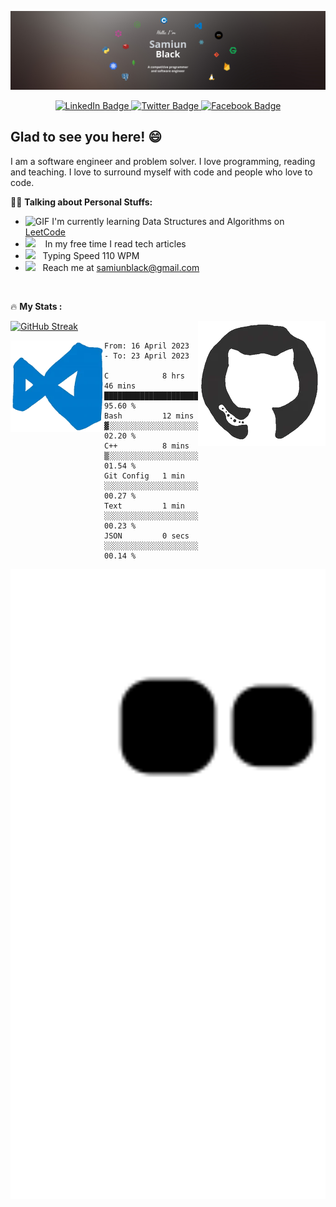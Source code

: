    ![intro](https://github.com/samiunblack/samiunblack/blob/main/intro.jpg)
  <div align="center">
   <a href="#" >
        <img src="https://img.shields.io/badge/LinkedIn-0077B5?style=for-the-badge&logo=linkedin&logoColor=white" alt="LinkedIn Badge"/>
    </a>
    <a href="#">
        <img src="https://img.shields.io/badge/Twitter-1DA1F2?style=for-the-badge&logo=twitter&logoColor=white" alt="Twitter Badge"/>
    </a>
    <a href="https://www.facebook.com/samiun.black.01">
        <img src="https://img.shields.io/badge/Facebook-1877F2?style=for-the-badge&logo=facebook&logoColor=white" alt="Facebook Badge"/>
    </a>
   
</div>


## Glad to see you here! 😄


I am a software engineer and problem solver. I love programming, reading and teaching. I love to surround myself with code and people who love to code.

👨‍💻 **Talking about Personal Stuffs:**

- <img alt="GIF" src="https://github.com/SP-XD/SP-XD/blob/main/images/Developer.gif" width="25" /> I'm currently learning Data Structures and Algorithms on [LeetCode](https://leetcode.com/samiunblack/)
- <img src="https://github.com/SP-XD/SP-XD/blob/main/images/lightning.gif?raw=true" width="12" />&nbsp;&nbsp;&nbsp; In my free time I read tech articles
- <img src="https://github.com/SP-XD/SP-XD/blob/main/images/hyperkitty.gif?raw=true" width="20" />&nbsp;&nbsp; Typing Speed 110 WPM
- <img src="https://github.com/SP-XD/SP-XD/blob/main/images/letterbox.gif?raw=true" width="25" /> &nbsp; Reach me at samiunblack@gmail.com

<br>

🔥 **My Stats :**

[![GitHub Streak](http://github-readme-streak-stats.herokuapp.com?user=samiunblack&theme=github-dark)](https://git.io/streak-stats) <img  align="right" src="https://github.com/samiunblack/samiunblack/blob/main/git.webp"> 

<img align="left" src="https://github.com/samiunblack/samiunblack/blob/main/vscode.webp" width="150">
<!--START_SECTION:waka-->

```text
From: 16 April 2023 - To: 23 April 2023

C            8 hrs 46 mins   ████████████████████████░   95.60 %
Bash         12 mins         ▓░░░░░░░░░░░░░░░░░░░░░░░░   02.20 %
C++          8 mins          ▒░░░░░░░░░░░░░░░░░░░░░░░░   01.54 %
Git Config   1 min           ░░░░░░░░░░░░░░░░░░░░░░░░░   00.27 %
Text         1 min           ░░░░░░░░░░░░░░░░░░░░░░░░░   00.23 %
JSON         0 secs          ░░░░░░░░░░░░░░░░░░░░░░░░░   00.14 %
```

<!--END_SECTION:waka--> 


<img align="center" src="https://github.com/rafaballerini/rafaballerini/blob/output/github-contribution-grid-snake.svg" width="3000">
